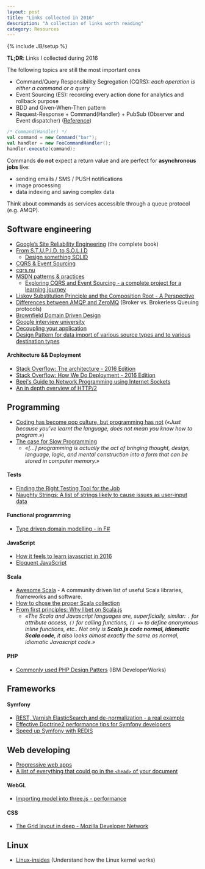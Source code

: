 ```yaml
---
layout: post
title: "Links collected in 2016"
description: "A collection of links worth reading"
category: Resources
---
```

{% include JB/setup %}

**TL;DR**: Links I collected during 2016

The following topics are still the most important ones

* Command/Query Responsibility Segregation (CQRS): *each operation is either a command or a query*
* Event Sourcing (ES): recording every action done for analytics and rollback
  purpose
* BDD and Given-When-Then pattern
* Request-Response + Command(Handler) + PubSub (Observer and Event dispatcher) ([Reference](https://moquet.net/talks/symfony-live-2014/))

```scala
/* Command(Handler) */
val command = new Command("bar");
val handler = new FooCommandHandler();
handler.execute(command);
```
Commands **do not** expect a return value and are perfect for **asynchronous jobs** like:

* sending emails / SMS / PUSH notifications
* image processing
* data indexing and saving complex data

Think about commands as services accessible through a queue protocol (e.g. AMQP).
<!--more-->

## Software engineering

* [Google’s Site Reliability Engineering](https://landing.google.com/sre/book/) (the complete book)
* [From S.T.U.P.I.D. to S.O.L.I.D](http://williamdurand.fr/2013/07/30/from-stupid-to-solid-code/)
  * [Design something SOLID](https://www.novoda.com/blog/designing-something-solid/)
* [CQRS & Event Sourcing](https://moquet.net/talks/lavajug-2016/)
* [cqrs.nu](http://cqrs.nu)
* [MSDN patterns & practices](https://msdn.microsoft.com/en-us/library/hh917312.aspx)
    * [Exploring CQRS and Event Sourcing - a complete project for a learning journey](https://msdn.microsoft.com/en-us/library/jj554200.aspx)
* [Liskov Substitution Principle and the Composition Root - A Perspective](http://www.dotnetcurry.com/patterns-practices/1259/liskov-substitution-principle-perspective)
* [Differences between AMQP and ZeroMQ](http://stackoverflow.com/questions/12634965/differences-between-amqp-and-zeromq) (Broker vs. Brokerless Queuing protocols)
* [Brownfield Domain Driven Design](http://www.slideshare.net/NicolPignatelli/brownfield-domain-driven-design-48240538)
* [Google interview university](https://github.com/jwasham/google-interview-university)
* [Decoupling your application](https://moquet.net/talks/symfony-live-2014/)
* [Design Pattern for data import of various source types and to various destination types](http://softwareengineering.stackexchange.com/questions/209170/design-pattern-for-data-import-of-various-source-types-and-to-various-destinatio)

#### Architecture && Deployment

* [Stack Overflow: The architecture - 2016 Edition](http://nickcraver.com/blog/2016/02/17/stack-overflow-the-architecture-2016-edition/)
* [Stack Overflow: How We Do Deployment - 2016 Edition](http://nickcraver.com/blog/2016/05/03/stack-overflow-how-we-do-deployment-2016-edition/)
* [Beej's Guide to Network Programming using Internet Sockets](http://beej.us/guide/bgnet/output/html/multipage/index.html)
* [An in depth overview of HTTP/2](http://undertow.io/blog/2015/04/27/An-in-depth-overview-of-HTTP2.html)

## Programming

* [Coding has become pop culture, but programming has not](https://hackernoon.com/coding-has-become-a-pop-culture-939100f84b0c#.ej5j9046o) (*«Just because you’ve learnt the language, does not mean you know how to program.»*)
* [The case for Slow Programming](https://ventrellathing.wordpress.com/2013/06/18/the-case-for-slow-programming/)
    * *«[...] programming is actually the act of bringing thought, design, language, logic, and mental construction into a form that can be stored in computer memory.»*

#### Tests

* [Finding the Right Testing Tool for the Job](http://www.slideshare.net/CiaranMcNulty/finding-the-right-testing-tool-for-the-job?next_slideshow=1)
* [Naughty Strings: A list of strings likely to cause issues as user-input data](https://github.com/minimaxir/big-list-of-naughty-strings)

#### Functional programming

* [Type driven domain modelling - in F#](http://lucasmreis.github.io/blog/type-driven-domain-modelling-part-1/)

#### JavaScript

* [How it feels to learn javascript in 2016](https://hackernoon.com/how-it-feels-to-learn-javascript-in-2016-d3a717dd577f#.o1ga5xhyj)
* [Eloquent JavaScript](http://eloquentjavascript.net/)

#### Scala

* [Awesome Scala](https://github.com/lauris/awesome-scala) -
A community driven list of useful Scala libraries, frameworks and software.
* [How to chose the proper Scala collection](http://i.stack.imgur.com/EXyxZ.png)
* [From first principles: Why I bet on Scala.js](http://www.lihaoyi.com/post/FromfirstprinciplesWhyIbetonScalajs.html)
  * *«The Scala and Javascript languages are, superficially, similar: `.` for attribute access, `()` for calling functions, `() =>` to define anonymous inline functions, etc.. Not only is **Scala.js code normal, idiomatic Scala code**, it also looks almost exactly the same as normal, idiomatic Javascript code.»*
  
#### PHP

* [Commonly used PHP Design Patters](https://www.ibm.com/developerworks/library/os-php-designptrns/) (IBM DeveloperWorks)

## Frameworks

#### Symfony

* [REST, Varnish ElasticSearch and de-normalization - a real example](http://symfony.com/blog/one-api-to-rule-all-product-data)
* [Effective Doctrine2 performance tips for Symfony developers](http://www.slideshare.net/marcinchwedziak/effective-doctrine2-performance-tips-for-symfony2-developers-33907944)
* [Speed up Symfony with REDIS](http://www.slideshare.net/ricardclau/speed-up-your-symfony2-application-and-build-awesome-features-with-redis)

## Web developing

* [Progressive web apps](https://docs.google.com/presentation/d/18oEaW2laVHPP21dZaGIX_KfZatNFlO1-tKOuynA0mqE)
* [A list of everything that could go in the `<head>` of your document](https://github.com/joshbuchea/HEAD)

#### WebGL

* [Importing model into three.js - performance](http://stackoverflow.com/q/23073947/1977778)

#### CSS

* [The Grid layout in deep - Mozilla Developer Network](https://developer.mozilla.org/en-US/docs/Learn/CSS/CSS_layout/Grids)

## Linux

* [Linux-insides](https://0xax.gitbooks.io/linux-insides/content/index.html) (Understand how the Linux kernel works)
